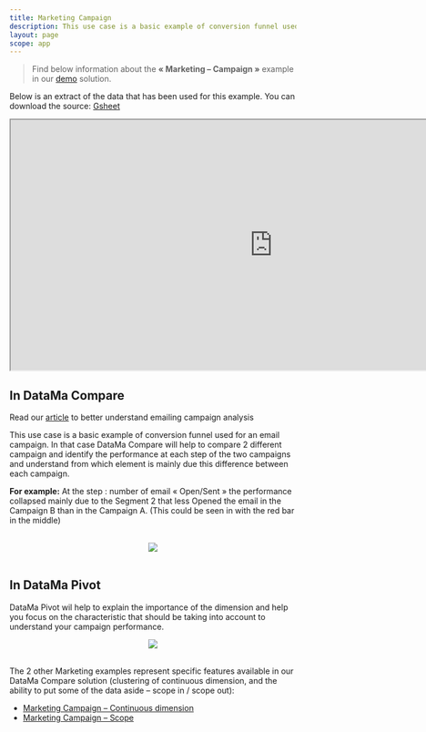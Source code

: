 ```yaml
---
title: Marketing Campaign
description: This use case is a basic example of conversion funnel used for an email campaign. In that case DataMa Compare will help to compare 2 different campaign and identify the performance at each step of the two campaigns and understand from which element is mainly due this difference between each campaign.
layout: page
scope: app
---
```


> Find below information about the **« Marketing – Campaign »**  example in our [demo](https://solutions.datama.fr/) solution.

Below is an extract of the data that has been used for this example. You can download the source: [Gsheet](https://docs.google.com/spreadsheets/d/1bNEeqm5CfpPmYPr_t4ff1xcJkSBKoVvwJd4vKB0sDzs/edit#gid=1286768317)

<iframe src="https://docs.google.com/spreadsheets/d/e/2PACX-1vTXYphkUS8WX6Wa4GZp5LBisnEOoqdLyp9darrXuIJPqmsnv_f8Tvhq_0sNX7L2uVfIaJjonTP2j8Fm/pubhtml?gid=1286768317&amp;single=true&amp;widget=true&amp;headers=false" width="920" height="440"></iframe>

## In DataMa Compare

Read our [article](https://datama.fr/fr/2019/04/11/comment-analyser-lefficacite-dune-campagne-demailing-2/) to better understand emailing campaign analysis

This use case is a basic example of conversion funnel used for an email campaign. In that case DataMa Compare will help to compare 2 different campaign and identify the performance at each step of the two campaigns and understand from which element is mainly due this difference between each campaign.

**For example:** At the step : number of email « Open/Sent » the performance collapsed mainly due to the Segment 2 that less Opened the email in the Campaign B than in the Campaign A. (This could be seen in with the red bar in the middle)

<br>

<center><img src="{{site.url}}/{{site.baseurl}}/core_app/new/interface/homepage/get_inspired/images/Example_MarketingComparisonCampaign.jpg "/></center>

<br>

## In DataMa Pivot

DataMa Pivot wil help to explain the importance of the dimension and help you focus on the characteristic that should be taking into account to understand your campaign performance. 

<center><img src="{{site.url}}/{{site.baseurl}}/core_app/new/interface/homepage/get_inspired/images/Example_pivot_MarketingCampaign.jpg"/></center>

<br>

The 2 other Marketing examples represent specific features available in our DataMa Compare solution (clustering of continuous dimension, and the ability to put some of the data aside – scope in / scope out):
* [Marketing Campaign – Continuous dimension]({{site.url}}/{{site.baseurl}}/home/use_cases/marketing_continuous.html)
* [Marketing Campaign – Scope]({{site.url}}/{{site.baseurl}}/home/use_cases/marketing_scope.html)
